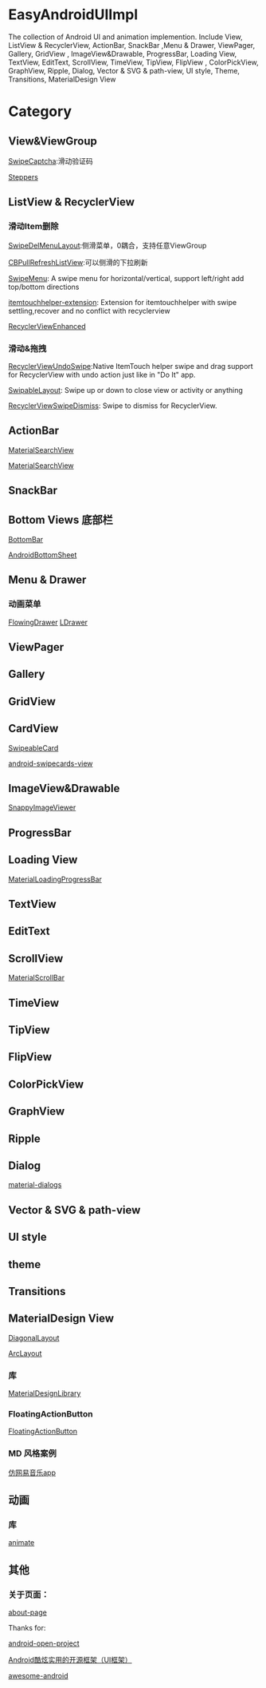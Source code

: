# EasyAndroidUIImpl

The collection of Android UI and animation implemention.
Include View, ListView & RecyclerView, ActionBar, SnackBar ,Menu & Drawer, ViewPager, Gallery, GridView
, ImageView&Drawable, ProgressBar, Loading View, TextView, EditText, ScrollView, TimeView, TipView, FlipView
, ColorPickView, GraphView, Ripple, Dialog, Vector & SVG & path-view, UI style, Theme, Transitions, MaterialDesign View

# Category

## View&ViewGroup

[SwipeCaptcha](https://github.com/mcxtzhang/SwipeCaptcha):滑动验证码

[Steppers](https://github.com/drozdzynski/Steppers)


## ListView & RecyclerView

### 滑动Item删除

[SwipeDelMenuLayout](https://github.com/mcxtzhang/SwipeDelMenuLayout):侧滑菜单，0耦合，支持任意ViewGroup

[CBPullRefreshListView](https://github.com/yilylong/CBPullRefreshListView):可以侧滑的下拉刷新

[SwipeMenu](https://github.com/TUBB/SwipeMenu): A swipe menu for horizontal/vertical, support left/right add top/bottom directions

[itemtouchhelper-extension](https://github.com/loopeer/itemtouchhelper-extension): Extension for itemtouchhelper with swipe settling,recover and no conflict with recyclerview

[RecyclerViewEnhanced](https://github.com/nikhilpanju/RecyclerViewEnhanced)

### 滑动&拖拽

[RecyclerViewUndoSwipe](https://github.com/HoneyNeutrons/RecyclerViewUndoSwipe):Native ItemTouch helper swipe and drag support for RecyclerView with undo action just like in "Do It" app.

[SwipableLayout](https://github.com/SerhatSurguvec/SwipableLayout): Swipe up or down to close view or activity or anything

[RecyclerViewSwipeDismiss](https://github.com/CodeFalling/RecyclerViewSwipeDismiss): Swipe to dismiss for RecyclerView.

## ActionBar

[MaterialSearchView](https://github.com/Mauker1/MaterialSearchView)

[MaterialSearchView](https://github.com/MiguelCatalan/MaterialSearchView)

## SnackBar

## Bottom Views 底部栏

[BottomBar](https://github.com/roughike/BottomBar)

[AndroidBottomSheet](https://github.com/michael-rapp/AndroidBottomSheet)

## Menu & Drawer

### 动画菜单

[FlowingDrawer](https://github.com/mxn21/FlowingDrawer)
[LDrawer](https://github.com/keklikhasan/LDrawer)

## ViewPager
## Gallery
## GridView
## CardView

[SwipeableCard](https://github.com/michelelacorte/SwipeableCard)

[android-swipecards-view](https://github.com/Arjun-sna/android-swipecards-view)

## ImageView&Drawable

[SnappyImageViewer](https://github.com/nshmura/SnappyImageViewer)

## ProgressBar
## Loading View

[MaterialLoadingProgressBar](https://github.com/lsjwzh/MaterialLoadingProgressBar)

## TextView
## EditText
## ScrollView

[MaterialScrollBar](https://github.com/turing-tech/MaterialScrollBar)

## TimeView
## TipView
## FlipView
## ColorPickView
## GraphView
## Ripple
## Dialog

[material-dialogs](https://github.com/afollestad/material-dialogs)

## Vector & SVG & path-view
## UI style
## theme
## Transitions
## MaterialDesign View

[DiagonalLayout](https://github.com/florent37/DiagonalLayout)

[ArcLayout](https://github.com/florent37/ArcLayout)

### 库

[MaterialDesignLibrary](https://github.com/navasmdc/MaterialDesignLibrary)

### FloatingActionButton

[FloatingActionButton](https://github.com/Clans/FloatingActionButton)
### MD 风格案例

[仿网易音乐app](https://github.com/forezp/banya)


## 动画

### 库
[animate](https://github.com/hitherejoe/animate)

## 其他

### 关于页面：

[about-page](https://github.com/drakeet/about-page)

Thanks for:

[android-open-project](https://github.com/Trinea/android-open-project)

[Android酷炫实用的开源框架（UI框架）](http://blog.csdn.net/fancylovejava/article/details/45787729/)

[awesome-android](https://github.com/JStumpp/awesome-android)
